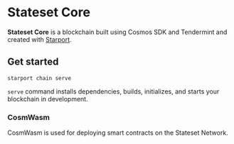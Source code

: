 # Stateset Core

**Stateset Core** is a blockchain built using Cosmos SDK and Tendermint and created with [Starport](https://github.com/tendermint/starport).

## Get started

```
starport chain serve
```

`serve` command installs dependencies, builds, initializes, and starts your blockchain in development.

### CosmWasm

CosmWasm is used for deploying smart contracts on the Stateset Network.